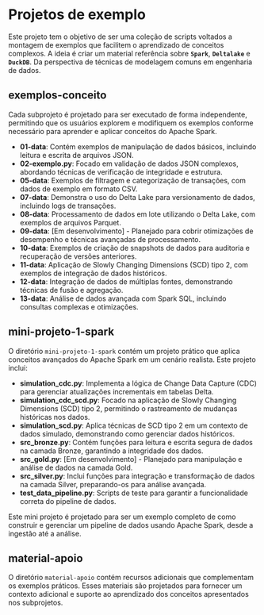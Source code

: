 # Projetos de exemplo

Este projeto tem o objetivo de ser uma coleção de scripts voltados a montagem de exemplos que facilitem o aprendizado de conceitos complexos.
A ideia é criar um material referência sobre **`Spark`**, **`Deltalake`** e **`DuckDB`**. Da perspectiva de técnicas de modelagem comuns em engenharia de dados.


## exemplos-conceito
Cada subprojeto é projetado para ser executado de forma independente, permitindo que os usuários explorem e modifiquem os exemplos conforme necessário para aprender e aplicar conceitos do Apache Spark.

- **01-data**: Contém exemplos de manipulação de dados básicos, incluindo leitura e escrita de arquivos JSON.
- **02-exemplo.py**: Focado em validação de dados JSON complexos, abordando técnicas de verificação de integridade e estrutura.
- **05-data**: Exemplos de filtragem e categorização de transações, com dados de exemplo em formato CSV.
- **07-data**: Demonstra o uso do Delta Lake para versionamento de dados, incluindo logs de transações.
- **08-data**: Processamento de dados em lote utilizando o Delta Lake, com exemplos de arquivos Parquet.
- **09-data**: [Em desenvolvimento] - Planejado para cobrir otimizações de desempenho e técnicas avançadas de processamento.
- **10-data**: Exemplos de criação de snapshots de dados para auditoria e recuperação de versões anteriores.
- **11-data**: Aplicação de Slowly Changing Dimensions (SCD) tipo 2, com exemplos de integração de dados históricos.
- **12-data**: Integração de dados de múltiplas fontes, demonstrando técnicas de fusão e agregação.
- **13-data**: Análise de dados avançada com Spark SQL, incluindo consultas complexas e otimizações.


## mini-projeto-1-spark

O diretório `mini-projeto-1-spark` contém um projeto prático que aplica conceitos avançados do Apache Spark em um cenário realista. Este projeto inclui:

- **simulation_cdc.py**: Implementa a lógica de Change Data Capture (CDC) para gerenciar atualizações incrementais em tabelas Delta.
- **simulation_cdc_scd.py**: Focado na aplicação de Slowly Changing Dimensions (SCD) tipo 2, permitindo o rastreamento de mudanças históricas nos dados.
- **simulation_scd.py**: Aplica técnicas de SCD tipo 2 em um contexto de dados simulado, demonstrando como gerenciar dados históricos.
- **src_bronze.py**: Contém funções para leitura e escrita segura de dados na camada Bronze, garantindo a integridade dos dados.
- **src_gold.py**: [Em desenvolvimento] - Planejado para manipulação e análise de dados na camada Gold.
- **src_silver.py**: Inclui funções para integração e transformação de dados na camada Silver, preparando-os para análise avançada.
- **test_data_pipeline.py**: Scripts de teste para garantir a funcionalidade correta do pipeline de dados.

Este mini projeto é projetado para ser um exemplo completo de como construir e gerenciar um pipeline de dados usando Apache Spark, desde a ingestão até a análise.



## material-apoio

O diretório `material-apoio` contém recursos adicionais que complementam os exemplos práticos. Esses materiais são projetados para fornecer um contexto adicional e suporte ao aprendizado dos conceitos apresentados nos subprojetos.